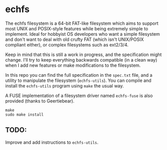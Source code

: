 # echfs

The echfs filesystem is a 64-bit FAT-like filesystem which aims to support
most UNIX and POSIX-style features while being extremely simple to implement.
Ideal for hobbyist OS developers who want a simple filesystem and don't want
to deal with old crufty FAT (which isn't UNIX/POSIX compliant either),
or complex filesystems such as ext2/3/4.

Keep in mind that this is still a work in progress, and the specification might change.
I'll try to keep everything backwards compatible (in a clean way)
when I add new features or make modifications to the filesystem.

In this repo you can find the full specification in the `spec.txt` file,
and a utility to manipulate the filesystem (`echfs-utils`).
You can compile and install the `echfs-utils` program using `make` the usual way.

A FUSE implementation of a filesystem driver named `echfs-fuse` is also provided (thanks to Geertiebear).

```
make
sudo make install
```

## TODO:

Improve and add instructions to `echfs-utils`.
